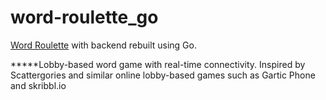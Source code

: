 # word-roulette_go
[Word Roulette](https://github.com/gschussler/word-roulette) with backend rebuilt using Go.

*****Lobby-based word game with real-time connectivity. Inspired by Scattergories and similar online lobby-based games such as Gartic Phone and skribbl.io
